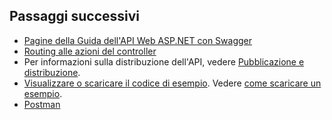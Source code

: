## <a name="next-steps"></a>Passaggi successivi

* [Pagine della Guida dell'API Web ASP.NET con Swagger](xref:tutorials/web-api-help-pages-using-swagger)
* [Routing alle azioni del controller](xref:mvc/controllers/routing)
* Per informazioni sulla distribuzione dell'API, vedere [Pubblicazione e distribuzione](xref:publishing/index).
* [Visualizzare o scaricare il codice di esempio](https://github.com/aspnet/Docs/tree/master/aspnetcore/tutorials/first-web-api/sample). Vedere [come scaricare un esempio](xref:tutorials/index#how-to-download-a-sample).
* [Postman](https://www.getpostman.com/)
